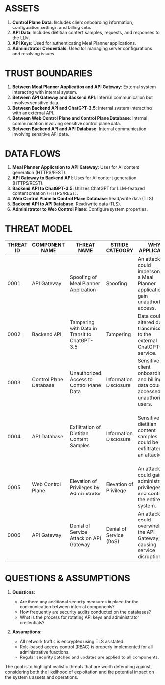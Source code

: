 # ASSETS

1. **Control Plane Data**: Includes client onboarding information, configuration settings, and billing data.
2. **API Data**: Includes dietitian content samples, requests, and responses to the LLM.
3. **API Keys**: Used for authenticating Meal Planner applications.
4. **Administrator Credentials**: Used for managing server configurations and resolving issues.

# TRUST BOUNDARIES

1. **Between Meal Planner Application and API Gateway**: External system interacting with internal system.
2. **Between API Gateway and Backend API**: Internal communication but involves sensitive data.
3. **Between Backend API and ChatGPT-3.5**: Internal system interacting with an external API.
4. **Between Web Control Plane and Control Plane Database**: Internal communication involving sensitive control plane data.
5. **Between Backend API and API Database**: Internal communication involving sensitive API data.

# DATA FLOWS

1. **Meal Planner Application to API Gateway**: Uses for AI content generation (HTTPS/REST).
2. **API Gateway to Backend API**: Uses for AI content generation (HTTPS/REST).
3. **Backend API to ChatGPT-3.5**: Utilizes ChatGPT for LLM-featured content creation (HTTPS/REST).
4. **Web Control Plane to Control Plane Database**: Read/write data (TLS).
5. **Backend API to API Database**: Read/write data (TLS).
6. **Administrator to Web Control Plane**: Configure system properties.

# THREAT MODEL

| THREAT ID | COMPONENT NAME | THREAT NAME | STRIDE CATEGORY | WHY APPLICABLE | HOW MITIGATED | MITIGATION | LIKELIHOOD EXPLANATION | IMPACT EXPLANATION | RISK SEVERITY |
| --- | --- | --- | --- | --- | --- | --- | --- | --- | --- |
| 0001 | API Gateway | Spoofing of Meal Planner Application | Spoofing | An attacker could impersonate a Meal Planner application to gain unauthorized access. | Authentication with individual API keys. | Implement mutual TLS authentication to further secure the connection. | Medium - API keys can be compromised but are relatively secure. | High - Unauthorized access could lead to data breaches and misuse of the service. | High |
| 0002 | Backend API | Tampering with Data in Transit to ChatGPT-3.5 | Tampering | Data could be altered during transmission to the external ChatGPT-3.5 service. | Encrypted network traffic using TLS. | Regularly update TLS configurations and use strong cipher suites. | Low - TLS encryption is robust but not infallible. | Medium - Altered data could lead to incorrect AI-generated content. | Medium |
| 0003 | Control Plane Database | Unauthorized Access to Control Plane Data | Information Disclosure | Sensitive client onboarding and billing data could be accessed by unauthorized users. | Access controls and encrypted storage. | Implement database activity monitoring and regular audits. | Medium - Access controls can be bypassed if not properly configured. | High - Exposure of sensitive client data can lead to significant privacy issues and financial loss. | High |
| 0004 | API Database | Exfiltration of Dietitian Content Samples | Information Disclosure | Sensitive dietitian content samples could be exfiltrated by an attacker. | Encrypted storage and access controls. | Implement data loss prevention (DLP) mechanisms and regular audits. | Medium - Access controls can be bypassed if not properly configured. | High - Exposure of proprietary content can lead to competitive disadvantages and legal issues. | High |
| 0005 | Web Control Plane | Elevation of Privileges by Administrator | Elevation of Privilege | An attacker could gain administrative privileges and control the entire system. | Role-based access control (RBAC). | Implement multi-factor authentication (MFA) for administrative access. | Medium - Administrative credentials can be targeted by attackers. | Critical - Full control over the system can lead to complete compromise of all assets. | Critical |
| 0006 | API Gateway | Denial of Service Attack on API Gateway | Denial of Service (DoS) | An attacker could overwhelm the API Gateway, causing service disruption. | Rate limiting and filtering of input. | Implement advanced DDoS protection services like AWS Shield. | High - DoS attacks are common and can be easily executed. | High - Service disruption can lead to loss of availability and customer trust. | High |

# QUESTIONS & ASSUMPTIONS

1. **Questions**:
   - Are there any additional security measures in place for the communication between internal components?
   - How frequently are security audits conducted on the databases?
   - What is the process for rotating API keys and administrator credentials?

2. **Assumptions**:
   - All network traffic is encrypted using TLS as stated.
   - Role-based access control (RBAC) is properly implemented for all administrative functions.
   - Regular security patches and updates are applied to all components.

The goal is to highlight realistic threats that are worth defending against, considering both the likelihood of exploitation and the potential impact on the system's assets and operations.
